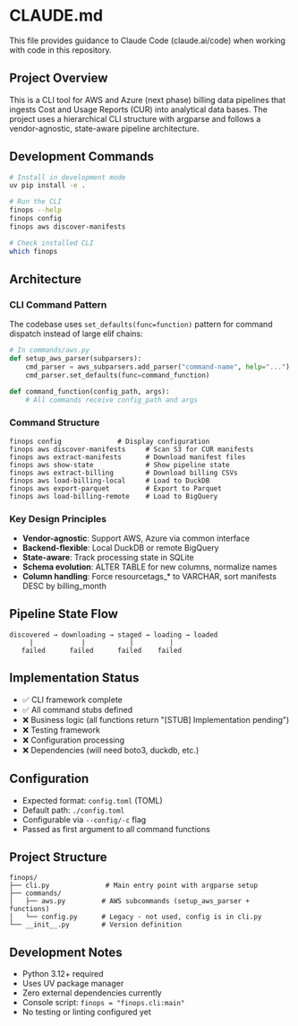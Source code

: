 # CLAUDE.md

This file provides guidance to Claude Code (claude.ai/code) when working with code in this repository.

## Project Overview

This is a CLI tool for AWS and Azure (next phase) billing data pipelines that ingests Cost and Usage Reports (CUR) into analytical data bases. The project uses a hierarchical CLI structure with argparse and follows a vendor-agnostic, state-aware pipeline architecture.

## Development Commands

```bash
# Install in development mode
uv pip install -e .

# Run the CLI
finops --help
finops config
finops aws discover-manifests

# Check installed CLI
which finops
```

## Architecture

### CLI Command Pattern
The codebase uses `set_defaults(func=function)` pattern for command dispatch instead of large elif chains:

```python
# In commands/aws.py
def setup_aws_parser(subparsers):
    cmd_parser = aws_subparsers.add_parser("command-name", help="...")
    cmd_parser.set_defaults(func=command_function)

def command_function(config_path, args):
    # All commands receive config_path and args
```

### Command Structure
```
finops config              # Display configuration
finops aws discover-manifests     # Scan S3 for CUR manifests
finops aws extract-manifests      # Download manifest files
finops aws show-state             # Show pipeline state
finops aws extract-billing        # Download billing CSVs
finops aws load-billing-local     # Load to DuckDB
finops aws export-parquet         # Export to Parquet
finops aws load-billing-remote    # Load to BigQuery
```

### Key Design Principles
- **Vendor-agnostic**: Support AWS, Azure via common interface
- **Backend-flexible**: Local DuckDB or remote BigQuery
- **State-aware**: Track processing state in SQLite
- **Schema evolution**: ALTER TABLE for new columns, normalize names
- **Column handling**: Force resourcetags_* to VARCHAR, sort manifests DESC by billing_month

## Pipeline State Flow
```
discovered → downloading → staged → loading → loaded
     |            |           |         |
   failed      failed      failed    failed
```

## Implementation Status
- ✅ CLI framework complete
- ✅ All command stubs defined
- ❌ Business logic (all functions return "[STUB] Implementation pending")
- ❌ Testing framework
- ❌ Configuration processing
- ❌ Dependencies (will need boto3, duckdb, etc.)

## Configuration
- Expected format: `config.toml` (TOML)
- Default path: `./config.toml`
- Configurable via `--config/-c` flag
- Passed as first argument to all command functions

## Project Structure
```
finops/
├── cli.py              # Main entry point with argparse setup
├── commands/
│   ├── aws.py         # AWS subcommands (setup_aws_parser + functions)
│   └── config.py      # Legacy - not used, config is in cli.py
└── __init__.py        # Version definition
```

## Development Notes
- Python 3.12+ required
- Uses UV package manager
- Zero external dependencies currently
- Console script: `finops = "finops.cli:main"`
- No testing or linting configured yet